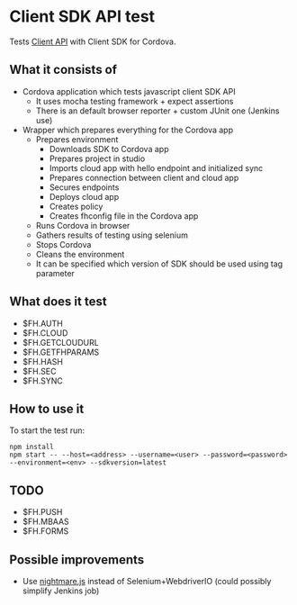 # Client SDK API test

Tests [Client API](https://access.redhat.com/documentation/en-us/red_hat_mobile_application_platform_hosted/3/html/client_api/) with Client SDK for Cordova.

## What it consists of
* Cordova application which tests javascript client SDK API
  * It uses mocha testing framework + expect assertions
  * There is an default browser reporter + custom JUnit one (Jenkins use)
* Wrapper which prepares everything for the Cordova app
  * Prepares environment
    * Downloads SDK to Cordova app
    * Prepares project in studio
    * Imports cloud app with hello endpoint and initialized sync
    * Prepares connection between client and cloud app
    * Secures endpoints
    * Deploys cloud app
    * Creates policy
    * Creates fhconfig file in the Cordova app
  * Runs Cordova in browser
  * Gathers results of testing using selenium
  * Stops Cordova
  * Cleans the environment
  * It can be specified which version of SDK should be used using tag parameter

## What does it test
* $FH.AUTH
* $FH.CLOUD
* $FH.GETCLOUDURL
* $FH.GETFHPARAMS
* $FH.HASH
* $FH.SEC
* $FH.SYNC

## How to use it
To start the test run:
```
npm install
npm start -- --host=<address> --username=<user> --password=<password> --environment=<env> --sdkversion=latest
```


## TODO
* $FH.PUSH
* $FH.MBAAS
* $FH.FORMS

## Possible improvements
* Use [nightmare.js](http://www.nightmarejs.org/) instead of Selenium+WebdriverIO (could possibly simplify Jenkins job)
